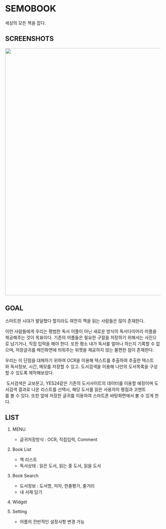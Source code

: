# SEMOBOOK
세상의 모든 책을 잡다.

SCREENSHOTS
----
<div>
<img width="800" src="https://user-images.githubusercontent.com/39688690/71981127-0e3a2a00-3265-11ea-8e81-67f255060c05.png">
</div> 
  
GOAL
------
스마트한 시대가 발달했다 할지라도 여전히 책을 읽는 사람들은 많이 존재한다.

이런 사람들에게 우리는 평범한 독서 어플이 아닌 새로운 방식의 독서다이어리 어플을 제공해주는 것이 목표이다. 기존의 어플들은 필요한 구절을 저장하기 위해서는 사진으로 남기거나, 직접 입력을 해야 한다. 또한 평소 내가 독서를 얼마나 하는지 기록할 수 없으며, 저장글귀를 메인화면에 띄워주는 위젯을 제공하지 않는 불편한 점이 존재한다.

우리는 이 단점을 대체하기 위하여 OCR을 이용해 텍스트를 추출하여 추출한 텍스트와 독서정보, 시간, 메모를 저장할 수 있고. 도서검색을 이용해 나만의 도서목록을 구성할 수 있도록 제작해보았다.

 도서검색은 교보문고, YES24같은 기존의 도서사이트의 데이터를 이용할 예정이며 도서검색 결과로 나온 리스트를 선택시, 해당 도서를 읽은 사용자의 평점과 코멘트를 볼 수 있다. 또한 앞에 저장한 글귀를 이용하여 스마트폰 바탕화면에서 볼 수 있게 한다.

LIST
------
1. MENU
   * 글귀저장방식 : OCR, 직접입력, Comment

2. Book List
   * 책 리스트
   * 독서상태 : 읽은 도서, 읽는 중 도서, 읽을 도서
3. Book Search
   * 도서정보 : 도서명, 저자, 한줄평가, 줄거리
   * 내 서재 담기
4. Widget
5. Setting
   * 어플의 전반적인 설정사항 변경 가능
